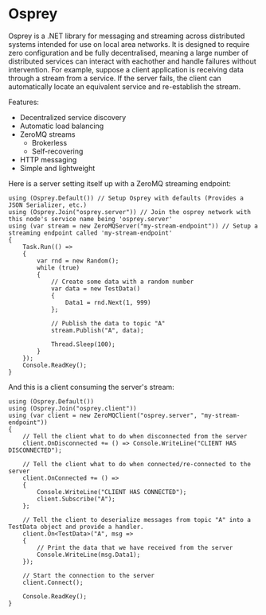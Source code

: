 # Osprey

Osprey is a .NET library for messaging and streaming across distributed systems intended for use on local area networks. It is designed to require zero configuration and be fully decentralised, meaning a large number of distributed services can interact with eachother and handle failures without intervention. For example, suppose a client application is receiving data through a stream from a service. If the server fails, the client can automatically locate an equivalent service and re-establish the stream.

Features:
* Decentralized service discovery
* Automatic load balancing
* ZeroMQ streams
  * Brokerless
  * Self-recovering
* HTTP messaging
* Simple and lightweight

Here is a server setting itself up with a ZeroMQ streaming endpoint:
```
using (Osprey.Default()) // Setup Osprey with defaults (Provides a JSON Serializer, etc.)
using (Osprey.Join("osprey.server")) // Join the osprey network with this node's service name being 'osprey.server'
using (var stream = new ZeroMQServer("my-stream-endpoint")) // Setup a streaming endpoint called 'my-stream-endpoint'
{
    Task.Run(() =>
    {
        var rnd = new Random();
        while (true)
        {
            // Create some data with a random number
            var data = new TestData()
            {
                Data1 = rnd.Next(1, 999)
            };

            // Publish the data to topic "A"
            stream.Publish("A", data);

            Thread.Sleep(100);
        }
    });
    Console.ReadKey();
}
```

And this is a client consuming the server's stream:
```
using (Osprey.Default())
using (Osprey.Join("osprey.client"))
using (var client = new ZeroMQClient("osprey.server", "my-stream-endpoint"))
{
    // Tell the client what to do when disconnected from the server
    client.OnDisconnected += () => Console.WriteLine("CLIENT HAS DISCONNECTED");

    // Tell the client what to do when connected/re-connected to the server
    client.OnConnected += () =>
    {
        Console.WriteLine("CLIENT HAS CONNECTED");
        client.Subscribe("A");
    };

    // Tell the client to deserialize messages from topic "A" into a TestData object and provide a handler.
    client.On<TestData>("A", msg =>
    {
        // Print the data that we have received from the server
        Console.WriteLine(msg.Data1);
    });

    // Start the connection to the server
    client.Connect();

    Console.ReadKey();
}
```